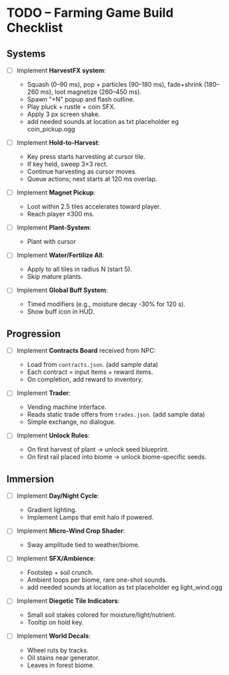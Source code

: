 # TODO – Farming Game Build Checklist

## Systems
- [ ] Implement **HarvestFX system**:
  - Squash (0–90 ms), pop + particles (90–180 ms), fade+shrink (180–260 ms), loot magnetize (260–450 ms).
  - Spawn "+N" popup and flash outline.
  - Play pluck + rustle + coin SFX.
  - Apply 3 px screen shake.
  - add needed sounds at location as txt placeholder eg coin_pickup.ogg

- [ ] Implement **Hold-to-Harvest**:
  - Key press starts harvesting at cursor tile.
  - If key held, sweep 3×3 rect.
  - Continue harvesting as cursor moves.
  - Queue actions; next starts at 120 ms overlap.

- [ ] Implement **Magnet Pickup**:
  - Loot within 2.5 tiles accelerates toward player.
  - Reach player ≤300 ms.

- [ ] Implement **Plant-System**:
  - Plant with cursor

- [ ] Implement **Water/Fertilize All**:
  - Apply to all tiles in radius N (start 5).
  - Skip mature plants.

- [ ] Implement **Global Buff System**:
  - Timed modifiers (e.g., moisture decay -30% for 120 s).
  - Show buff icon in HUD.

## Progression
- [ ] Implement **Contracts Board** received from NPC:
  - Load from `contracts.json`. (add sample data)
  - Each contract = input items + reward items.
  - On completion, add reward to inventory.

- [ ] Implement **Trader**:
  - Vending machine interface.
  - Reads static trade offers from `trades.json`. (add sample data)
  - Simple exchange, no dialogue.

- [ ] Implement **Unlock Rules**:
  - On first harvest of plant → unlock seed blueprint.
  - On first rail placed into biome → unlock biome-specific seeds.

## Immersion
- [ ] Implement **Day/Night Cycle**:
  - Gradient lighting.
  - Implement Lamps that emit halo if powered.

- [ ] Implement **Micro-Wind Crop Shader**:
  - Sway amplitude tied to weather/biome.

- [ ] Implement **SFX/Ambience**:
  - Footstep + soil crunch.
  - Ambient loops per biome, rare one-shot sounds.
  - add needed sounds at location as txt placeholder eg light_wind.ogg

- [ ] Implement **Diegetic Tile Indicators**:
  - Small soil stakes colored for moisture/light/nutrient.
  - Tooltip on hold key.

- [ ] Implement **World Decals**:
  - Wheel ruts by tracks.
  - Oil stains near generator.
  - Leaves in forest biome.